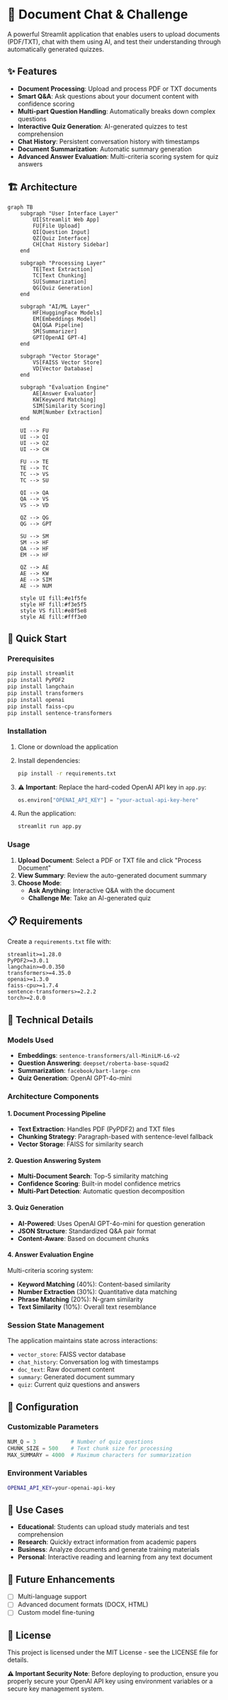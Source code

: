 # 📄 Document Chat & Challenge

A powerful Streamlit application that enables users to upload documents (PDF/TXT), chat with them using AI, and test their understanding through automatically generated quizzes.

## ✨ Features

- **Document Processing**: Upload and process PDF or TXT documents
- **Smart Q&A**: Ask questions about your document content with confidence scoring
- **Multi-part Question Handling**: Automatically breaks down complex questions
- **Interactive Quiz Generation**: AI-generated quizzes to test comprehension
- **Chat History**: Persistent conversation history with timestamps
- **Document Summarization**: Automatic summary generation
- **Advanced Answer Evaluation**: Multi-criteria scoring system for quiz answers

## 🏗️ Architecture

```mermaid
graph TB
    subgraph "User Interface Layer"
        UI[Streamlit Web App]
        FU[File Upload]
        QI[Question Input]
        QZ[Quiz Interface]
        CH[Chat History Sidebar]
    end
    
    subgraph "Processing Layer"
        TE[Text Extraction]
        TC[Text Chunking]
        SU[Summarization]
        QG[Quiz Generation]
    end
    
    subgraph "AI/ML Layer"
        HF[HuggingFace Models]
        EM[Embeddings Model]
        QA[Q&A Pipeline]
        SM[Summarizer]
        GPT[OpenAI GPT-4]
    end
    
    subgraph "Vector Storage"
        VS[FAISS Vector Store]
        VD[Vector Database]
    end
    
    subgraph "Evaluation Engine"
        AE[Answer Evaluator]
        KW[Keyword Matching]
        SIM[Similarity Scoring]
        NUM[Number Extraction]
    end
    
    UI --> FU
    UI --> QI
    UI --> QZ
    UI --> CH
    
    FU --> TE
    TE --> TC
    TC --> VS
    TC --> SU
    
    QI --> QA
    QA --> VS
    VS --> VD
    
    QZ --> QG
    QG --> GPT
    
    SU --> SM
    SM --> HF
    QA --> HF
    EM --> HF
    
    QZ --> AE
    AE --> KW
    AE --> SIM
    AE --> NUM
    
    style UI fill:#e1f5fe
    style HF fill:#f3e5f5
    style VS fill:#e8f5e8
    style AE fill:#fff3e0
```

## 🚀 Quick Start

### Prerequisites

```bash
pip install streamlit
pip install PyPDF2
pip install langchain
pip install transformers
pip install openai
pip install faiss-cpu
pip install sentence-transformers
```

### Installation

1. Clone or download the application
2. Install dependencies:
   ```bash
   pip install -r requirements.txt
   ```

3. **⚠️ Important**: Replace the hard-coded OpenAI API key in `app.py`:
   ```python
   os.environ["OPENAI_API_KEY"] = "your-actual-api-key-here"
   ```

4. Run the application:
   ```bash
   streamlit run app.py
   ```

### Usage

1. **Upload Document**: Select a PDF or TXT file and click "Process Document"
2. **View Summary**: Review the auto-generated document summary
3. **Choose Mode**:
   - **Ask Anything**: Interactive Q&A with the document
   - **Challenge Me**: Take an AI-generated quiz

## 📋 Requirements

Create a `requirements.txt` file with:

```
streamlit>=1.28.0
PyPDF2>=3.0.1
langchain>=0.0.350
transformers>=4.35.0
openai>=1.3.0
faiss-cpu>=1.7.4
sentence-transformers>=2.2.2
torch>=2.0.0
```

## 🧠 Technical Details

### Models Used

- **Embeddings**: `sentence-transformers/all-MiniLM-L6-v2`
- **Question Answering**: `deepset/roberta-base-squad2`
- **Summarization**: `facebook/bart-large-cnn`
- **Quiz Generation**: OpenAI GPT-4o-mini

### Architecture Components

#### 1. Document Processing Pipeline
- **Text Extraction**: Handles PDF (PyPDF2) and TXT files
- **Chunking Strategy**: Paragraph-based with sentence-level fallback
- **Vector Storage**: FAISS for similarity search

#### 2. Question Answering System
- **Multi-Document Search**: Top-5 similarity matching
- **Confidence Scoring**: Built-in model confidence metrics
- **Multi-Part Detection**: Automatic question decomposition

#### 3. Quiz Generation
- **AI-Powered**: Uses OpenAI GPT-4o-mini for question generation
- **JSON Structure**: Standardized Q&A pair format
- **Content-Aware**: Based on document chunks

#### 4. Answer Evaluation Engine
Multi-criteria scoring system:
- **Keyword Matching** (40%): Content-based similarity
- **Number Extraction** (30%): Quantitative data matching
- **Phrase Matching** (20%): N-gram similarity
- **Text Similarity** (10%): Overall text resemblance

### Session State Management

The application maintains state across interactions:
- `vector_store`: FAISS vector database
- `chat_history`: Conversation log with timestamps
- `doc_text`: Raw document content
- `summary`: Generated document summary
- `quiz`: Current quiz questions and answers

## 🔧 Configuration

### Customizable Parameters

```python
NUM_Q = 3           # Number of quiz questions
CHUNK_SIZE = 500    # Text chunk size for processing
MAX_SUMMARY = 4000  # Maximum characters for summarization
```

### Environment Variables

```bash
OPENAI_API_KEY=your-openai-api-key
```

## 🎯 Use Cases

- **Educational**: Students can upload study materials and test comprehension
- **Research**: Quickly extract information from academic papers
- **Business**: Analyze documents and generate training materials
- **Personal**: Interactive reading and learning from any text document

## 🚧 Future Enhancements

- [ ] Multi-language support
- [ ] Advanced document formats (DOCX, HTML)
- [ ] Custom model fine-tuning

## 📝 License

This project is licensed under the MIT License - see the LICENSE file for details.


**⚠️ Important Security Note**: Before deploying to production, ensure you properly secure your OpenAI API key using environment variables or a secure key management system.

